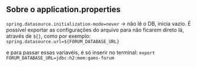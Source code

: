 <h2>Sobre o application.properties</h2>

`spring.datasource.initialization-mode=never` -> não lê o DB, inicia vazio.
É possível exportar as configurações do arquivo para não ficarem direto lá, através de `${}`, como por exemplo:
`spring.datasource.url=${FORUM_DATABASE_URL}`

e para passar essas variavéis, é só inserir no terminal:
`export FORUM_DATABASE_URL=jdbc:h2:mem:gams-forum`
